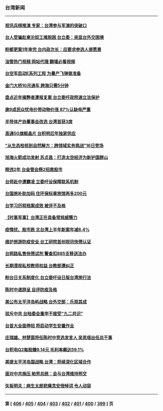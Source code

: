 ### 台湾新闻
---
#### [视讯兵棋推演 专家：台湾参与军演的突破口](../../pages/ncid1349361/n13781092.md?07150845) 
#### [台人受骗赴柬沦奴工难脱困 台立委：突显台外交困境](../../pages/ncid1349361/n13780909.md?07150845) 
#### [盼都更案1年审完 台内政次长：应要求参选人提愿景](../../pages/ncid1349361/n13780906.md?07150845) 
#### [油管热门视频 网站代理 翻墙必看视频](http://209.222.30.114:81/youtube.html?07150845)
#### [台空军启动E系列工程 为量产飞弹做准备](../../pages/ncid1349361/n13780915.md?07150845) 
#### [金门大桥10月通车 跨海只需5分钟](../../pages/ncid1349361/n13780918.md?07150845) 
#### [盘点近年揭弊者遭报复案 台立委吁政院速立法保护](../../pages/ncid1349361/n13780920.md?07150845) 
#### [逾9成民众忧电价带动物价涨 87%认缺电严重](../../pages/ncid1349361/n13780913.md?07150845) 
#### [半导体产协董事会改选 台湾首获3席](../../pages/ncid1349361/n13780821.md?07150845) 
#### [高通5G旗舰晶片 台积明后年独家供应](../../pages/ncid1349361/n13780806.md?07150845) 
#### [“从生态检核到自然解方：跨领域实务挑战”16日登场](../../pages/ncid1349361/n13780787.md?07150845) 
#### [旭海火箭成功发射 苏贞昌：打造太空经济为新护国群山](../../pages/ncid1349361/n13780804.md?07150845) 
#### [暌违2年 台金管会祭2招救股市](../../pages/ncid1349361/n13780791.md?07150845) 
#### [台师赴中遭霸凌 立委吁设保障联系机制](../../pages/ncid1349361/n13780789.md?07150845) 
#### [台国旅补助加码 住环保标章旅馆再多200元](../../pages/ncid1349361/n13780794.md?07150845) 
#### [台学习历程档案成效 被评不及格](../../pages/ncid1349361/n13780798.md?07150845) 
#### [【时事军事】台湾正在具备常规威慑力](../../pages/ncid1349361/n13780562.md?07150845) 
#### [疫情扰、股市跌 北台湾上半年新案年减8.4%](../../pages/ncid1349361/n13780795.md?07150845) 
#### [维护旅游防疫安全 台工研院首创视讯快筛认证](../../pages/ncid1349361/n13780771.md?07150845) 
#### [台网路私售快筛试剂 警查扣885支移送法办](../../pages/ncid1349361/n13780800.md?07150845) 
#### [长期漠视私校教师权益 台教部遭纠正](../../pages/ncid1349361/n13780801.md?07150845) 
#### [盼台日关系制度化 台立委吁设日版台湾旅行法](../../pages/ncid1349361/n13780759.md?07150845) 
#### [陈时中递辞呈 自评防疫及格](../../pages/ncid1349361/n13780761.md?07150845) 
#### [美公布太平洋岛屿战略 台外交部：乐观其成](../../pages/ncid1349361/n13780748.md?07150845) 
#### [驳斥中共 台陆委会重申不接受“九二共识”](../../pages/ncid1349361/n13780470.md?07150845) 
#### [台首大全面停招 将启动学生安置作业](../../pages/ncid1349361/n13780802.md?07150845) 
#### [庄瑞雄、林楚茵将任陈时中竞选发言人 吴思瑶出任总干事](../../pages/ncid1349361/n13780769.md?07150845) 
#### [台积电Q2每股赚9.14元 毛利率飙达59.1%](../../pages/ncid1349361/n13780702.md?07150845) 
#### [美提太平洋岛国战略 台湾：将续深化区域合作](../../pages/ncid1349361/n13780628.md?07150845) 
#### [面对中共施压 帕劳总统：会与台湾维持邦交](../../pages/ncid1349361/n13780555.md?07150845) 
#### [矢板明夫：麻生太郎悲痛念安倍悼词 令人动容](../../pages/ncid1349361/n13780221.md?07150845) 

---
#### 第 [ [406](./406.md?07150845) / [405](./405.md?07150845) / [404](./404.md?07150845) / [403](./403.md?07150845) / [402](./402.md?07150845) / [401](./401.md?07150845) / [400](./400.md?07150845) / [399](./399.md?07150845) ] 页
